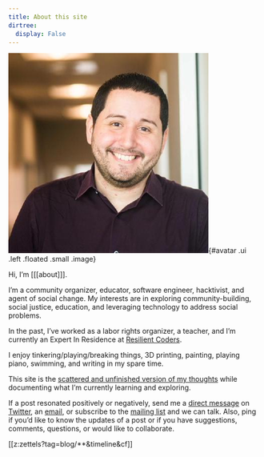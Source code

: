 ```yaml
---
title: About this site
dirtree:
  display: False
---
```

![](static/profile.jpeg){#avatar .ui .left .floated .small .image}

Hi, I’m [[[about]]].

I’m a community organizer, educator, software engineer, hacktivist, and agent of social change. My interests are in exploring community-building, social justice, education, and leveraging technology to address social problems.

In the past, I’ve worked as a labor rights organizer, a teacher, and I’m currently an Expert In Residence at [Resilient Coders](https://www.resilientcoders.org/).

I enjoy tinkering/playing/breaking things, 3D printing, painting, playing piano, swimming, and writing in my spare time.

This site is the [scattered and unfinished version of my thoughts](https://alexsoto.dev/impulse.html) while documenting what I’m currently learning and exploring.

If a post resonated positively or negatively, send me a [direct message](https://twitter.com/messages/compose?recipient_id=4648173315) on [Twitter](https://twitter.com/alexsotodev), an [email](mailto:contact@alexsoto.dev), or subscribe to the [mailing list](https://buttondown.email/alexsotodev) and we can talk. Also, ping if you’d like to know the updates of a post or if you have suggestions, comments, questions, or would like to collaborate.

<section id="socialMediaLinks"></section>

[[z:zettels?tag=blog/**&timeline&cf]]
